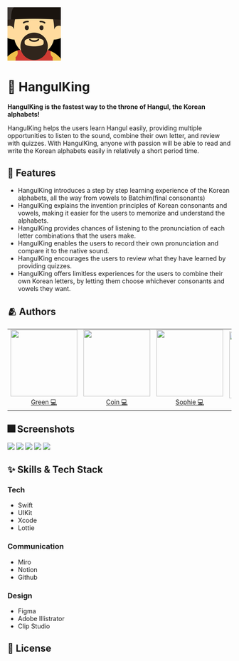 <img src="./HangulTop/Assets.xcassets/AppIcon.appiconset/120.png">

# :iphone: HangulKing

**HangulKing is the fastest way to the throne of Hangul, the Korean alphabets!**

HangulKing helps the users learn Hangul easily, providing multiple opportunities to listen to the sound, combine their own letter, and review with quizzes.
With HangulKing, anyone with passion will be able to read and write the Korean alphabets easily in relatively a short period time.

## :pushpin: Features

- HangulKing introduces a step by step learning experience of the Korean alphabets, all the way from vowels to Batchim(final consonants)
- HangulKing explains the invention principles of Korean consonants and vowels, making it easier for the users to memorize and understand the alphabets.
- HangulKing provides chances of listening to the pronunciation of each letter combinations that the users make.
- HangulKing enables the users to record their own pronunciation and compare it to the native sound.
- HangulKing encourages the users to review what they have learned by providing quizzes.
- HangulKing offers limitless experiences for the users to combine their own Korean letters, by letting them choose whichever consonants and vowels they want.

## :people_hugging: Authors

<table>
  <tr height="150px">
  <td align="center">
    <a href="https://github.com/jim4020key"><img height="150px" width="150px" src="https://user-images.githubusercontent.com/76623853/182307678-c62bdf5c-9abd-475d-9fce-2080b570c8f8.PNG"/></a>
    <br />
    <a href="https://github.com/jim4020key">Green 💻</a>
  </td>
  <td align="center">
    <a href="https://github.com/Juhwa-Lee1023"><img height="150px" width="150px" src="https://user-images.githubusercontent.com/76623853/182310059-a553a3de-2129-44e3-85cf-bc5c7d6c8d29.png"/></a>
    <br />
    <a href="https://github.com/Juhwa-Lee1023">Coin 💻</a>
  </td>
  <td align="center">
      <a href="https://github.com/eeunho"><img height="150" width="150" src="https://user-images.githubusercontent.com/76623853/182309413-aabd28ef-4e35-4b44-b5fd-7aa6810d2046.jpeg"/></a>
      <br />
      <a href="https://github.com/eeunho">Sophie 💻</a>
    </td>
  <td align="center">
    <a href="https://github.com/KiYoonSu"><img height="150px" width="150px" src="https://user-images.githubusercontent.com/76623853/182309289-e4d305ba-c8d9-4811-9a2a-7b6f77a7c284.png"/></a>
    <br />
    <a href="https://github.com/KiYoonSu">Leticia 🎨</a>
  </td>
  <td align="center">
    <a href="https://github.com/100seo"><img height="150px" width="150px" src="https://user-images.githubusercontent.com/76623853/182309483-684fcd1d-9312-4f90-88ce-7afd7dd4c2a1.png"/></a>
    <br />
    <a href="https://github.com/100seo">Louie 🎨</a>
  </td>
  </tr>
</table>


## :fireworks: Screenshots

<p>
  <img src="https://user-images.githubusercontent.com/76623853/182304011-05153d81-7061-499f-a6ff-4143b7ab8a51.png" width="185">
  <img src="https://user-images.githubusercontent.com/76623853/182304104-977980de-aca1-4e6d-bf0f-e0e67d93d148.png" width="185">
  <img src="https://user-images.githubusercontent.com/76623853/182304234-ba7c1351-6c06-4c58-acdd-219127d27106.png" width="185">
  <img src="https://user-images.githubusercontent.com/76623853/182304270-a195f0fb-d454-4a72-99f2-4ff55443df67.png" width="185">
  <img src="https://user-images.githubusercontent.com/76623853/182304307-5a8f4808-b34e-454a-986f-cead1692c2ef.png" width="185">
</p>



## :sparkles: Skills & Tech Stack


  ### Tech
  - Swift
  - UIKit
  - Xcode
  - Lottie
  ### Communication
  - Miro
  - Notion
  - Github
  ### Design
  - Figma
  - Adobe Illistrator
  - Clip Studio
  

## :lock_with_ink_pen: License

